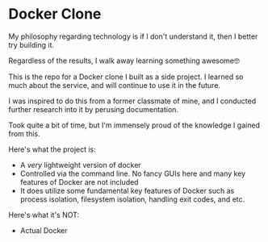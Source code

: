 # Docker Clone

My philosophy regarding technology is if I don't understand it, then I better try building it. 

Regardless of the results, I walk away learning something awesome🤓

This is the repo for a Docker clone I built as a side project. 
I learned so much about the service, and will continue to use it in the future. 

I was inspired to do this from a former classmate of mine, and I conducted further research into it by perusing documentation.

Took quite a bit of time, but I'm immensely proud of the knowledge I gained from this. 

Here's what the project is:
 
 - A *very* lightweight version of docker
 - Controlled via the command line. No fancy GUIs here and many key features of Docker are not included
 - It does utilize some fundamental key features of Docker such as process isolation, 
   filesystem isolation, handling exit codes, and etc.

Here's what it's NOT:
 - Actual Docker

